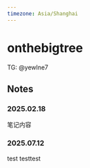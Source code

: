 ```yaml
---
timezone: Asia/Shanghai
---
```



# onthebigtree


TG: @yewlne7

## Notes

<!-- Content_START -->

### 2025.02.18

笔记内容

### 2025.07.12

<!-- Content_END -->
test
testtest
